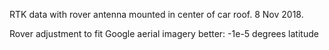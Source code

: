 RTK data with rover antenna mounted in center of car roof.
8 Nov 2018.

Rover adjustment to fit Google aerial imagery better:
-1e-5 degrees latitude

